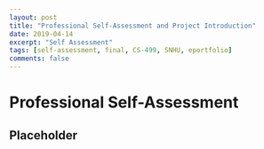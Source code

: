 ```yaml
---
layout: post
title: "Professional Self-Assessment and Project Introduction"
date: 2019-04-14
excerpt: "Self Assessment"
tags: [self-assessment, final, CS-499, SNHU, eportfolio]
comments: false
---
```


# Professional Self-Assessment

## Placeholder
